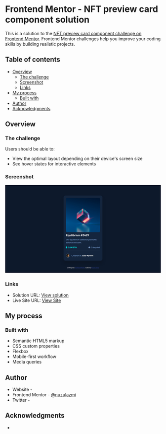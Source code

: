 # Frontend Mentor - NFT preview card component solution

This is a solution to the [NFT preview card component challenge on Frontend Mentor](https://www.frontendmentor.io/challenges/nft-preview-card-component-SbdUL_w0U). Frontend Mentor challenges help you improve your coding skills by building realistic projects. 

## Table of contents

- [Overview](#overview)
  - [The challenge](#the-challenge)
  - [Screenshot](#screenshot)
  - [Links](#links)
- [My process](#my-process)
  - [Built with](#built-with)
- [Author](#author)
- [Acknowledgments](#acknowledgments)

## Overview

### The challenge

Users should be able to:

- View the optimal layout depending on their device's screen size
- See hover states for interactive elements

### Screenshot

![](./design/Preview.png)

### Links

- Solution URL: [View solution](https://www.frontendmentor.io/solutions/responsive-nft-card-using-flexbox-and-media-queries-BybCQv3Qhj)
- Live Site URL: [View Site](https://nuzulazmi.github.io/nft-preview-card/)

## My process

### Built with

- Semantic HTML5 markup
- CSS custom properties
- Flexbox
- Mobile-first workflow
- Media queries

## Author

- Website -
- Frontend Mentor - [@nuzulazmi](https://www.frontendmentor.io/profile/nuzulazmi)
- Twitter -

## Acknowledgments

-
